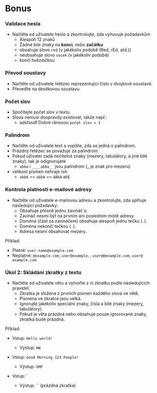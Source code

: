 # Bonus

### Validace hesla

- Načtěte od uživatele heslo a zkontrolujte, zda vyhovuje požadavkům
    - Alespoň 12 znaků
    - Žádné bíle znaky na **konci**, nebo **začátku**
    - obsahuje slovo `red` (v jakékoliv podobě (Red, rEd, atd.))
    - neobsahuje slovo `vacek` (v jakékoliv podobě)
    - končí hvězdičkou

### Převod soustavy

- Načtěte od uživatele řetězec reprezentující číslo v dvojkové soustavě.
- Převeďte na desítkovou soustavu

### Počet slov

- Spočítejte počet slov v textu.
- Slova nemusí doopravdy existovat, takže např.:
    - adsfasdf Dobré ránoooo `počet slov = 3`

### Palindrom

- Načtěte od uživatele text a vypište, zda se jedná o palindrom.
- Prázdný řetězec se považuje za palindrom.
- Pokud uživatel zadá nečitelné znaky (mezery, tabulátory, a jiné bílé znaky), tak je odignorujete
    - `abba` i `____abba__` jsou palindrom  (_ je znak pro mezeru)
- velikost písmen nehraje roli
    - `abbA` == `abbA` == `ABbA` atd.

### Kontrola platnosti e-mailové adresy

- Načtěte od uživatele e-mailovou adresu a zkontrolujte, zda splňuje následující požadavky:
    - Obsahuje přesně jednu zavináč `@`.
    - Zavináč nesmí být na prvním ani posledním místě adresy.
    - Doména (část za zavináčem) obsahuje alespoň jednu tečku (`.`).
    - Doména nekončí tečkou (`.`).
    - Adresa nesmí obsahovat mezery.

Příklad:

- Platné: `user.name@example.com`
- Neplatné: `@example.com`, `user@example.`, `user@@example.com`, `user@ example.com`


### Úkol 2: Skládání zkratky z textu

- Načtěte od uživatele větu a vytvořte z ní zkratku podle následujících pravidel:
    - Zkratka je složena z prvních písmen každého slova ve větě.
    - Písmena ve zkratce jsou velká.
    - Ignorujte jakékoliv speciální znaky, čísla a bílé znaky (mezery, tabulátory).
    - Pokud je věta prázdná nebo obsahuje pouze ignorované znaky, zkratka bude prázdná.

Příklad:

- Vstup: `Hello world!`
    - Výstup: `HW`

- Vstup: `Good Morning 123 People!`
    - Výstup: `GMP`

- Vstup:``
    - Výstup: `` (prázdná zkratka)